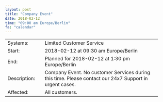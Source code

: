 ```yaml
---
layout: post
title: "Company Event"
date: 2018-02-12
time: "09:00 am Europe/Berlin"
fa: "calendar"
---
```


|                   |   |                                                                      |
|-------------------|---|----------------------------------------------------------------------|
| Systems:          |   | Limited Customer Service |
| Start:            |   | 2018-02-12 at 09:30 am Europe/Berlin              |
| End:              |   | Planned for 2018-02-12 at 1:30 pm Europe/Berlin              |    
| Description:      |   | Company Event. No customer Services during this time. Please contact our 24x7 Support in urgent cases. |
| Affected:         |   | All customers. 
